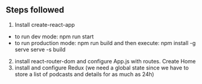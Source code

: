 ## Steps followed
1) Install create-react-app
- to run dev mode: 
        npm run start
- to run production mode: npm run build and then execute: 
        npm install -g serve
        serve -s build

2) install react-router-dom and configure App.js with routes. Create Home
3) install and configure Redux (we need a global state since we have to store a list of podcasts and details for as much as 24h)